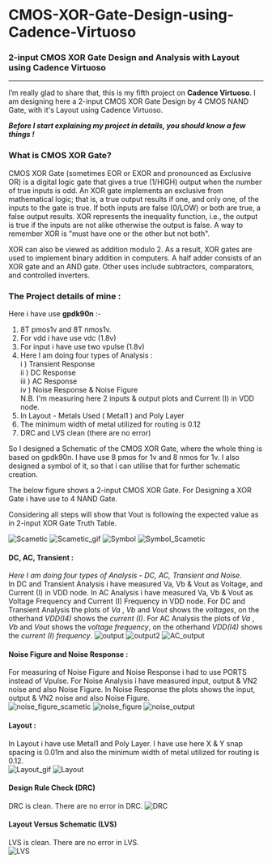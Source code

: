 # CMOS-XOR-Gate-Design-using-Cadence-Virtuoso
### 2-input CMOS XOR Gate Design and Analysis with Layout using Cadence Virtuoso

---
<!-- Cadence Project (Transient, DC, AC & Noise Response With Layout) -->

I’m really glad to share that, this is my fifth project on __Cadence Virtuoso__. I am designing here a 2-input CMOS XOR Gate Design by 4 CMOS NAND Gate, with it's Layout using Cadence Virtuoso.

___Before I start explaining my project in details, you should know a few things !___     

### What is CMOS XOR Gate?  
CMOS XOR Gate (sometimes EOR or EXOR and pronounced as Exclusive OR) is a digital logic gate that gives a true (1/HIGH) output when the number of true inputs is odd. An XOR gate implements an exclusive from mathematical logic; that is, a true output results if one, and only one, of the inputs to the gate is true. If both inputs are false (0/LOW) or both are true, a false output results. XOR represents the inequality function, i.e., the output is true if the inputs are not alike otherwise the output is false. A way to remember XOR is "must have one or the other but not both".

XOR can also be viewed as addition modulo 2. As a result, XOR gates are used to implement binary addition in computers. A half adder consists of an XOR gate and an AND gate. Other uses include subtractors, comparators, and controlled inverters.

### The Project details of mine :
Here i have use __gpdk90n__ :-
1. 8T pmos1v and 8T nmos1v.
2. For vdd i have use vdc (1.8v)
3. For input i have use two vpulse (1.8v)
4. Here I am doing four types of Analysis :  
    i ) Transient Response  
    ii ) DC Response  
    iii ) AC Response  
    iv ) Noise Response & Noise Figure  
    N.B. I'm measuring here 2 inputs & output plots and Current (I) in VDD node.
5. In Layout - Metals Used ( Metal1 ) and Poly Layer
6. The minimum width of metal utilized for routing is 0.12
7. DRC and LVS clean (there are no error)

So I designed a Schematic of the CMOS XOR Gate, where the whole thing is based on gpdk90n. I have use 8 pmos for 1v and 8 nmos for 1v. I also designed a symbol of it, so that i can utilise that for further schematic creation.  

The below figure shows a 2-input CMOS XOR Gate. For Designing a XOR Gate i have use to 4 NAND Gate.

Considering all steps will show that Vout is following the expected value as in 2-input XOR Gate Truth Table.

![Scametic](https://github.com/wreasin/CMOS-XOR-Gate-Design-using-Cadence-Virtuoso/blob/main/image/Scametic.PNG?raw=true)
![Scametic_gif](https://github.com/wreasin/CMOS-XOR-Gate-Design-using-Cadence-Virtuoso/blob/main/image/Scametic.gif?raw=true)
![Symbol](https://github.com/wreasin/CMOS-XOR-Gate-Design-using-Cadence-Virtuoso/blob/main/image/Symbol.PNG?raw=true)
![Symbol_Scametic](https://github.com/wreasin/CMOS-XOR-Gate-Design-using-Cadence-Virtuoso/blob/main/image/Symbol_Scametic.PNG?raw=true)

#### DC, AC, Transient :
_Here I am doing four types of Analysis - DC, AC, Transient and Noise_.  
In DC and Transient Analysis i have measured Va, Vb & Vout as Voltage, and Current (I) in VDD node. In AC Analysis i have measured Va, Vb & Vout as Voltage Frequency and Current (I) Frequency in VDD node. For DC and Transient Analysis the plots of _Va_ , _Vb_ and _Vout_ shows the _voltages_, on the otherhand _VDD(I4)_ shows the _current (I)_. For AC Analysis the plots of _Va_ , _Vb_ and _Vout_ shows the _voltage frequency_, on the otherhand _VDD(I4)_ shows the _current (I) frequency_. 
![output](https://github.com/wreasin/CMOS-XOR-Gate-Design-using-Cadence-Virtuoso/blob/main/image/Output(Tran,%20DC).PNG?raw=true)  
![output2](https://github.com/wreasin/CMOS-XOR-Gate-Design-using-Cadence-Virtuoso/blob/main/image/Output(Tran,%20DC)_2.PNG?raw=true)
![AC_output](https://github.com/wreasin/CMOS-XOR-Gate-Design-using-Cadence-Virtuoso/blob/main/image/Output(AC)_2.PNG?raw=true)

#### Noise Figure and Noise Response :  
For measuring of Noise Figure and Noise Response i had to use PORTS instead of Vpulse. For Noise Analysis i have measured input, output & VN2 noise and also Noise Figure. In Noise Response the plots shows the input, output & VN2 noise and also Noise Figure.  
![noise_figure_scametic](https://github.com/wreasin/CMOS-XOR-Gate-Design-using-Cadence-Virtuoso/blob/main/image/Noise_Analysis_Scametic.PNG?raw=true)
![noise_figure](https://github.com/wreasin/CMOS-XOR-Gate-Design-using-Cadence-Virtuoso/blob/main/image/Noise_Analysis(IN,%20Out,%20VN2,%20Noise%20Figure).PNG?raw=true)
![noise_output](https://github.com/wreasin/CMOS-XOR-Gate-Design-using-Cadence-Virtuoso/blob/main/image/Noise_Analysis(IN,%20Out,%20VN2,%20Noise%20Figure)_2.PNG?raw=true)

#### Layout :
In Layout i have use  Metal1 and Poly Layer. I have use here X & Y snap spacing is 0.01m and also the minimum width of metal utilized for routing is 0.12.  
![Layout_gif](https://github.com/wreasin/CMOS-XOR-Gate-Design-using-Cadence-Virtuoso/blob/main/image/Layout.gif?raw=true)
![Layout](https://github.com/wreasin/CMOS-XOR-Gate-Design-using-Cadence-Virtuoso/blob/main/image/Layout.PNG?raw=true)

#### Design Rule Check (DRC)  
DRC is clean. There are no error in DRC.
![DRC](https://github.com/wreasin/CMOS-XOR-Gate-Design-using-Cadence-Virtuoso/blob/main/image/DRC%20Check.PNG?raw=true)  

#### Layout Versus Schematic (LVS)  
LVS is clean. There are no error in LVS.  
![LVS](https://github.com/wreasin/CMOS-XOR-Gate-Design-using-Cadence-Virtuoso/blob/main/image/LVS%20Check.jpg?raw=true)
